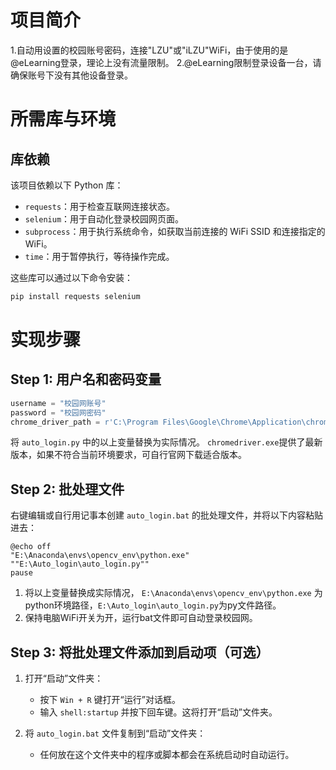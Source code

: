 
# 项目简介
1.自动用设置的校园账号密码，连接"LZU"或"iLZU"WiFi，由于使用的是@eLearning登录，理论上没有流量限制。
2.@eLearning限制登录设备一台，请确保账号下没有其他设备登录。

# 所需库与环境

## 库依赖
该项目依赖以下 Python 库：

- `requests`：用于检查互联网连接状态。
- `selenium`：用于自动化登录校园网页面。
- `subprocess`：用于执行系统命令，如获取当前连接的 WiFi SSID 和连接指定的 WiFi。
- `time`：用于暂停执行，等待操作完成。

这些库可以通过以下命令安装：

```bash
pip install requests selenium
```

# 实现步骤

## Step 1: 用户名和密码变量

```python
username = "校园网账号"
password = "校园网密码"
chrome_driver_path = r'C:\Program Files\Google\Chrome\Application\chromedriver-win64\chromedriver.exe'
```

将 `auto_login.py` 中的以上变量替换为实际情况。
`chromedriver.exe`提供了最新版本，如果不符合当前环境要求，可自行官网下载适合版本。

## Step 2: 批处理文件

右键编辑或自行用记事本创建 `auto_login.bat` 的批处理文件，并将以下内容粘贴进去：

```batch
@echo off
"E:\Anaconda\envs\opencv_env\python.exe" ""E:\Auto_login\auto_login.py""
pause
```

1. 将以上变量替换成实际情况， `E:\Anaconda\envs\opencv_env\python.exe` 为python环境路径，`E:\Auto_login\auto_login.py`为py文件路径。
2. 保持电脑WiFi开关为开，运行bat文件即可自动登录校园网。

## Step 3: 将批处理文件添加到启动项（可选）

1. 打开“启动”文件夹：
    - 按下 `Win + R` 键打开“运行”对话框。
    - 输入 `shell:startup` 并按下回车键。这将打开“启动”文件夹。

2. 将 `auto_login.bat` 文件复制到“启动”文件夹：
    - 任何放在这个文件夹中的程序或脚本都会在系统启动时自动运行。

